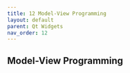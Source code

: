 ```yaml
---
title: 12 Model-View Programming
layout: default
parent: Qt Widgets
nav_order: 12
---
```


## Model-View Programming